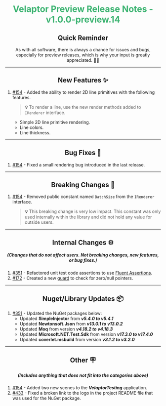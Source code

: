 <h1 align="center" style='color:mediumseagreen;font-weight:bold'>
    Velaptor Preview Release Notes - v1.0.0-preview.14
</h1>

<h2 align="center" style='font-weight:bold'>Quick Reminder</h2>

<div align="center">

As with all software, there is always a chance for issues and bugs, especially for preview releases, which is why your input is greatly appreciated. 🙏🏼
</div>

---

<h2 style="font-weight:bold" align="center">New Features ✨</h2>

1. [#154](https://github.com/KinsonDigital/Velaptor/issues/154) - Added the ability to render 2D line primitives with the following features.
   > **💡**  To render a line, use the new render methods added to `IRenderer` interface.
   - Simple 2D line primitive rendering.
   - Line colors.
   - Line thickness.

---

<h2 style="font-weight:bold" align="center">Bug Fixes 🐛</h2>

1. [#154](https://github.com/KinsonDigital/Velaptor/issues/154) - Fixed a small rendering bug introduced in the last release.

---

<h2 style="font-weight:bold" align="center">Breaking Changes 🧨</h2>

1. [#154](https://github.com/KinsonDigital/Velaptor/issues/154) - Removed public constant named `BatchSize` from the `IRenderer` interface.
   > **💡** This breaking change is very low impact.  This constant was only used internally within the library and did not hold any value for outside users.

---

<h2 style="font-weight:bold" align="center">Internal Changes ⚙️</h2>
<h5 align="center">(Changes that do not affect users.  Not breaking changes, new features, or bug fixes.)</h5>

1. [#351](https://github.com/KinsonDigital/Velaptor/issues/351) - Refactored unit test code assertions to use [Fluent Assertions](https://fluentassertions.com/).
2. [#172](https://github.com/KinsonDigital/Velaptor/issues/172) - Created a new [guard](https://maximegel.medium.com/what-are-guard-clauses-and-how-to-use-them-350c8f1b6fd2) to check for zero/null pointers.

---

<h2 style="font-weight:bold" align="center">Nuget/Library Updates 📦</h2>

1. [#351](https://github.com/KinsonDigital/Velaptor/issues/351) - Updated the NuGet packages below:
   - Updated **SimpleInjector** from _**v5.4.0 to v5.4.1**_
   - Updated **Newtonsoft.Json** from _**v13.0.1 to v13.0.2**_
   - Updated **Moq** from version _**v4.18.2 to v4.18.3**_
   - Updated **Microsoft.NET.Test.Sdk** from version _**v17.3.0 to v17.4.0**_
   - Updated **coverlet.msbuild** from version _**v3.1.2 to v3.2.0**_

---

<h2 style="font-weight:bold" align="center">Other 🪧</h2>
<h5 align="center">(Includes anything that does not fit into the categories above)</h5>

1. [#154](https://github.com/KinsonDigital/Velaptor/issues/154) - Added two new scenes to the _**VelaptorTesting**_ application.
2. [#433](https://github.com/KinsonDigital/Velaptor/issues/433) - Fixed a broken link to the logo in the project README file that was used for the NuGet package.
